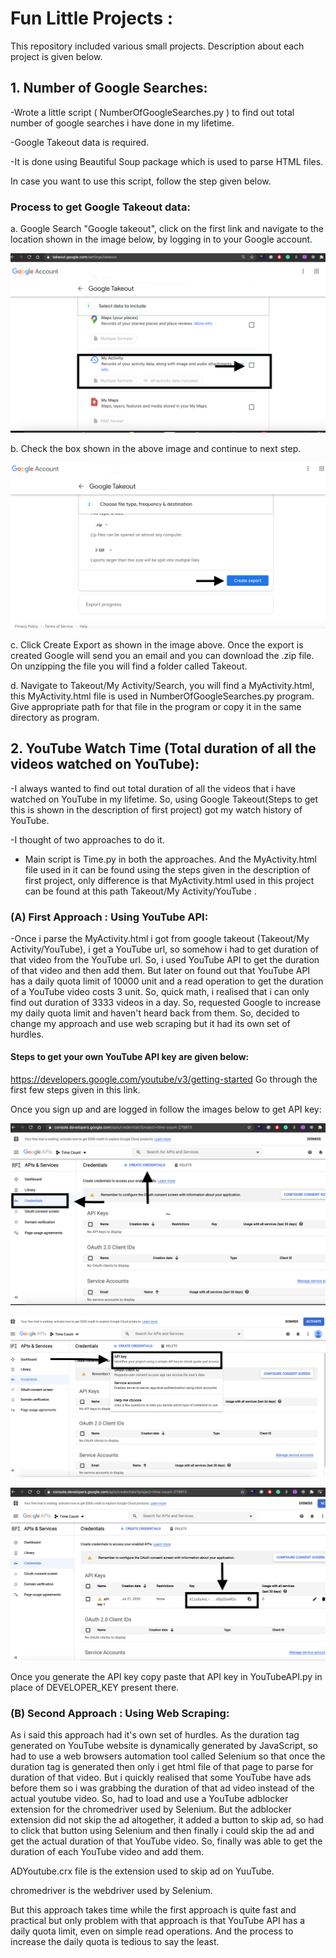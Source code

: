 # Fun Little Projects :
This repository included various small projects. Description about each project is given below.


## 1. Number of Google Searches:


-Wrote a little script ( NumberOfGoogleSearches.py ) to find out total number of google searches i have done in my lifetime.

-Google Takeout data is required.

-It is done using Beautiful Soup package which is used to parse HTML files.

In case you want to use this script, follow the step given below.

### Process to get Google Takeout data:

a. Google Search "Google takeout", click on the first link and navigate to the location shown in the image below, by logging in to your Google account.

![](images/Takeout1.png)

b. Check the box shown in the above image and continue to next step.

![](images/Takeout2.png)

c. Click Create Export as shown in the image above. Once the export is created Google will send you an email and you can download the .zip file. On unzipping the file you will find a folder called Takeout. 

d. Navigate to Takeout/My Activity/Search, you will find a MyActivity.html, this MyActivity.html file is used in NumberOfGoogleSearches.py program. Give appropriate path for that file in the program or copy it in the same directory as program.


## 2. YouTube Watch Time (Total duration of all the videos watched on YouTube):

-I always wanted to find out total duration of all the videos that i have watched on YouTube in my lifetime. So, using Google Takeout(Steps to get this is shown in the description of first project) got my watch history of YouTube. 

-I thought of two approaches to do it.

- Main script is Time.py in both the approaches. And the MyActivity.html file used in it can be found using the steps given in the description of first project, only difference is that MyActivity.html used in this project can be found at this path Takeout/My Activity/YouTube .


### (A) First Approach : Using YouTube API:

-Once i parse the MyActivity.html i got from google takeout (Takeout/My Activity/YouTube), i get a YouTube url, so somehow i had to get duration of that video from the YouTube url. So, i used YouTube API to get the duration of that video and then add them. But later on found out that YouTube API has a daily quota limit of 10000 unit and a read operation to get the duration of a YouTube video costs 3 unit. So, quick math, i realised that i can only find out duration of 3333 videos in a day. So, requested Google to increase my daily quota limit and haven't heard back from them. So, decided to change my approach and use web scraping but it had its own set of hurdles.

#### Steps to get your own YouTube API key are given below:

https://developers.google.com/youtube/v3/getting-started Go through the first few steps given in this link.

Once you sign up and are logged in follow the images below to get API key:

![](images/YoutubeAPI1.png)

![](images/YoutubeAPI2.png)

![](images/YoutubeAPI3.png)

Once you generate the API key copy paste that API key in YouTubeAPI.py in place of DEVELOPER_KEY present there.

### (B) Second Approach : Using Web Scraping:

As i said this approach had it's own set of hurdles. As the duration tag generated on YouTube website is dynamically generated by JavaScript, so had to use a web browsers automation tool called Selenium so that once the duration tag is generated then only i get html file of that page to parse for duration of that video. But i quickly realised that some YouTube have ads before them so i was grabbing the duration of that ad video instead of the actual youtube video. So, had to load and use a YouTube adblocker extension for the chromedriver used by Selenium. But the adblocker extension did not skip the ad altogether, it added a button to skip ad, so had to click that button using Selenium and then finally i could skip the ad and get the actual duration of that YouTube video. So, finally was able to get the duration of each YouTube video and add them.

ADYoutube.crx file is the extension used to skip ad on YuuTube.

chromedriver is the webdriver used by Selenium.

But this approach takes time while the first approach is quite fast and practical but only problem with that approach is that YouTube API has a daily quota limit, even on simple read operations. And the process to increase the daily quota is tedious to say the least.
